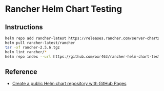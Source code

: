 # Rancher Helm Chart Testing

## Instructions

```sh
helm repo add rancher-latest https://releases.rancher.com/server-charts/latest
helm pull rancher-latest/rancher
tar -xf rancher-2.5.6.tgz
helm lint rancher/*
helm repo index --url https://github.com/oxr463/rancher-helm-chart-testing .
```

## Reference

- [Create a public Helm chart repository with GitHub Pages](https://medium.com/@mattiaperi/create-a-public-helm-chart-repository-with-github-pages-49b180dbb417)

